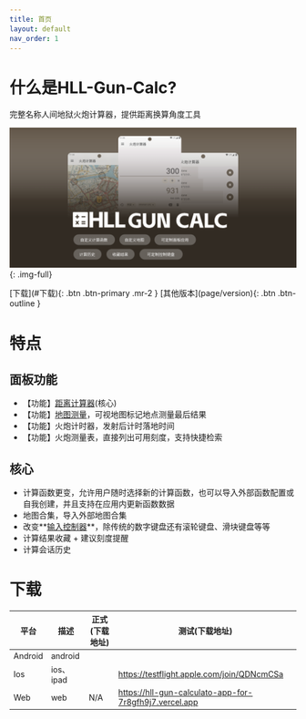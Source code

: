 ```yaml
---
title: 首页
layout: default
nav_order: 1
---
```


# 什么是HLL-Gun-Calc?

完整名称人间地狱火炮计算器，提供距离换算角度工具

![](assets/images/banner.png)
{: .img-full}

<span class="fs-5">
[下载](#下载){: .btn .btn-primary .mr-2 }
[其他版本](page/version){: .btn .btn-outline }
</span>


# 特点

## 面板功能

- 【功能】[距离计算器](/page/calc/index)(核心)
- 【功能】[地图测量](/page/map/index)，可视地图标记地点测量最后结果
- 【功能】火炮计时器，发射后计时落地时间
- 【功能】火炮测量表，直接列出可用刻度，支持快捷检索

## 核心

- 计算函数更变，允许用户随时选择新的计算函数，也可以导入外部函数配置或自我创建，并且支持在应用内更新函数数据
- 地图合集，导入外部地图合集
- 改变**[输入控制器](/page/keyboard/index)**，除传统的数字键盘还有滚轮键盘、滑块键盘等等
- 计算结果收藏 + 建议刻度提醒
- 计算会话历史

# 下载

| 平台      | 描述       | 正式(下载地址) | 测试(下载地址)                                               |
|---------|----------|----------|--------------------------------------------------------|
| Android | android  |          |                                                        |
| Ios     | ios、ipad |          | https://testflight.apple.com/join/QDNcmCSa             |
| Web     | web      | N/A      | https://hll-gun-calculato-app-for-7r8gfh9j7.vercel.app |